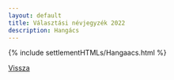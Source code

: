 ```yaml
---
layout: default
title: Választási névjegyzék 2022
description: Hangács
---
```


{% include settlementHTMLs/Hangaacs.html %}

[Vissza](./)
